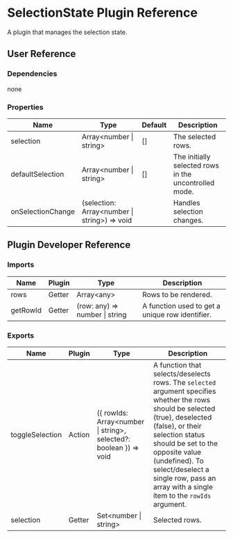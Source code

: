 # SelectionState Plugin Reference

A plugin that manages the selection state.

## User Reference

### Dependencies

none

### Properties

Name | Type | Default | Description
-----|------|---------|------------
selection | Array&lt;number &#124; string&gt; | [] | The selected rows.
defaultSelection | Array&lt;number &#124; string&gt; | [] | The initially selected rows in the uncontrolled mode.
onSelectionChange | (selection: Array&lt;number &#124; string&gt;) => void | | Handles selection changes.

## Plugin Developer Reference

### Imports

Name | Plugin | Type | Description
-----|--------|------|------------
rows | Getter | Array&lt;any&gt; | Rows to be rendered.
getRowId | Getter | (row: any) => number &#124; string | A function used to get a unique row identifier.

### Exports

Name | Plugin | Type | Description
-----|--------|------|------------
toggleSelection | Action | ({ rowIds: Array&lt;number &#124; string&gt;, selected?: boolean  }) => void | A function that selects/deselects rows. The `selected` argument specifies whether the rows should be selected (true), deselected (false), or their selection status should be set to the opposite value (undefined). To select/deselect a single row, pass an array with a single item to the `rowIds` argument.
selection | Getter | Set&lt;number &#124; string&gt; | Selected rows.
